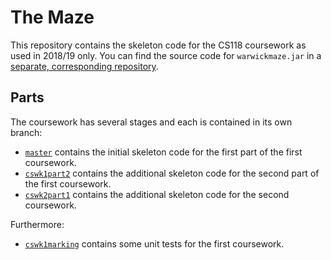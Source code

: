 # The Maze

This repository contains the skeleton code for the CS118 coursework as used in 2018/19 only. You can find the source code for `warwickmaze.jar` in a [separate, corresponding repository](https://github.com/mbg/maze).

## Parts

The coursework has several stages and each is contained in its own branch:

* [`master`](https://github.com/mbg/maze-coursework) contains the initial skeleton code for the first part of the first coursework.
* [`cswk1part2`](https://github.com/mbg/maze-coursework/tree/cswk1part2) contains the additional skeleton code for the second part of the first coursework.
* [`cswk2part1`](https://github.com/mbg/maze-coursework/tree/cswk2part1) contains the additional skeleton code for the second coursework.

Furthermore:

* [`cswk1marking`](https://github.com/mbg/maze-coursework/tree/cswk1marking) contains some unit tests for the first coursework.
